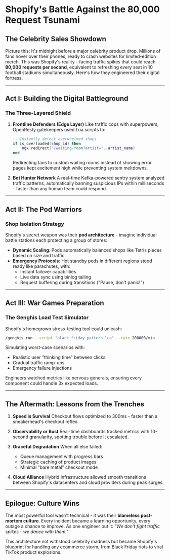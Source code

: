 # Shopify's Battle Against the 80,000 Request Tsunami

## The Celebrity Sales Showdown

Picture this: It's midnight before a major celebrity product drop. Millions of fans hover over their phones, ready to crash websites for limited-edition merch. This was Shopify's reality - facing traffic spikes that could reach **80,000 requests per second**, equivalent to refreshing every seat in 10 football stadiums simultaneously. Here's how they engineered their digital fortress.

---

## Act I: Building the Digital Battleground

### The Three-Layered Shield

1. **Frontline Defenders (Edge Layer)**
   Like traffic cops with superpowers, OpenResty gatekeepers used Lua scripts to:

   ```lua
   -- Instantly detect overwhelmed shops
   if is_overloaded(shop_id) then
       ngx.redirect("/waiting-room?artist="..artist_name)
   end
   ```

   Redirecting fans to custom waiting rooms instead of showing error pages kept excitement high while preventing system meltdowns.

2. **Bot Hunter Network**
   A real-time Kafka-powered sentry system analyzed traffic patterns, automatically banning suspicious IPs within milliseconds - faster than any human team could respond.

---

## Act II: The Pod Warriors

### Shop Isolation Strategy

Shopify's secret weapon was their **pod architecture** - imagine individual battle stations each protecting a group of stores:

- **Dynamic Scaling**: Pods automatically balanced shops like Tetris pieces based on size and traffic
- **Emergency Protocols**: Hot standby pods in different regions stood ready like parachutes, with:
  - Instant failover capabilities
  - Live data sync using binlog tailing
  - Request buffering during transitions ("Pause, don't panic!")

---

## Act III: War Games Preparation

### The Genghis Load Test Simulator

Shopify's homegrown stress-testing tool could unleash:

```bash
/genghis run --script "black_friday_pattern.lua" --rate 200000/min
```

Simulating worst-case scenarios with:

- Realistic user "thinking time" between clicks
- Gradual traffic ramp-ups
- Emergency failure injections

Engineers watched metrics like nervous generals, ensuring every component could handle 3x expected loads.

---

## The Aftermath: Lessons from the Trenches

1. **Speed is Survival**
   Checkout flows optimized to 300ms - faster than a sneakerhead's checkout reflex.

2. **Observability or Bust**
   Real-time dashboards tracked metrics with 10-second granularity, spotting trouble before it escalated.

3. **Graceful Degradation**
   When all else failed:

   - Queue management with progress bars
   - Strategic caching of product images
   - Minimal "bare metal" checkout mode

4. **Cloud Alliance**
   Hybrid infrastructure allowed smooth transitions between Shopify's datacenters and cloud providers during peak surges.

---

## Epilogue: Culture Wins

The most powerful tool wasn't technical - it was their **blameless post-mortem culture**. Every incident became a learning opportunity, every outage a chance to improve. As one engineer put it: _"We don't fight traffic spikes - we dance with them."_

This architecture not withstood celebrity madness but became Shopify's blueprint for handling any ecommerce storm, from Black Friday riots to viral TikTok product explosions.
